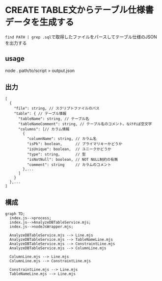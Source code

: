 CREATE TABLE文からテーブル仕様書データを生成する
===
`find PATH | grep .sql`で取得したファイルをパースしてテーブル仕様のJSONを出力する

## usage
node . path/to/script > output.json

## 出力
```
[
  {
    "file": string, // スクリプトファイルのパス
    "table": { // テーブル情報
      "tableName": string, // テーブル名
      "tableNameComment": string, // テーブル名のコメント。なければ空文字
      "columns": [// カラム情報
        {
          "columnName": string, // カラム名
          "isPk": boolean,      // プライマリキーかどうか
          "isUnique": boolean,  // ユニークかどうか
          "type": string,       // 型
          "isNotNull": boolean, // NOT NULL制約の有無
          "comment": string     // カラムのコメント
        },...
      ]
    }
  },...
]
```

## 構成
```mermaid
graph TD;
  index.js-->process;
  index.js-->AnalyzeDBTableService.mjs;
  index.js-->nodeJsWrapper.mjs;

  AnalyzeDBTableService.mjs --> Line.mjs
  AnalyzeDBTableService.mjs --> TableNameLine.mjs
  AnalyzeDBTableService.mjs --> ConstraintLine.mjs
  AnalyzeDBTableService.mjs --> ColumnLine.mjs

  ColumnLine.mjs --> Line.mjs
  ColumnLine.mjs --> ConstraintLine.mjs

  ConstraintLine.mjs --> Line.mjs
  TableNameLine.mjs --> Line.mjs

  

```